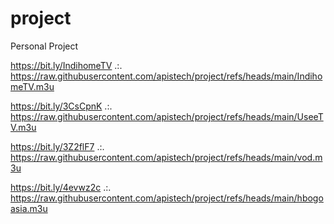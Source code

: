 # project
Personal Project

https://bit.ly/IndihomeTV .:.
https://raw.githubusercontent.com/apistech/project/refs/heads/main/IndihomeTV.m3u

https://bit.ly/3CsCpnK .:.
https://raw.githubusercontent.com/apistech/project/refs/heads/main/UseeTV.m3u

https://bit.ly/3Z2flF7 .:.
https://raw.githubusercontent.com/apistech/project/refs/heads/main/vod.m3u

https://bit.ly/4evwz2c .:.
https://raw.githubusercontent.com/apistech/project/refs/heads/main/hbogoasia.m3u

